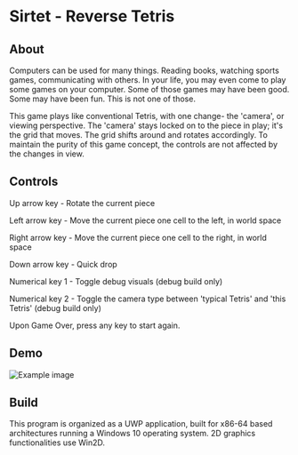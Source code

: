 # Sirtet - Reverse Tetris

## About

Computers can be used for many things. Reading books, watching sports games, communicating with others. In your life, you may even come to play some games on your computer. Some of those games may have been good. Some may have been fun. This is not one of those.

This game plays like conventional Tetris, with one change- the 'camera', or viewing perspective. The 'camera' stays locked on to the piece in play; it's the grid that moves. The grid shifts around and rotates accordingly. To maintain the purity of this game concept, the controls are not affected by the changes in view.

## Controls
Up arrow key - Rotate the current piece

Left arrow key - Move the current piece one cell to the left, in world space

Right arrow key - Move the current piece one cell to the right, in world space

Down arrow key - Quick drop

Numerical key 1 - Toggle debug visuals (debug build only)

Numerical key 2 - Toggle the camera type between 'typical Tetris' and 'this Tetris' (debug build only)

Upon Game Over, press any key to start again.

## Demo

![Example image](https://raw.githubusercontent.com/clandrew/sirtet/master/Demo.gif "Example image")

## Build
This program is organized as a UWP application, built for x86-64 based architectures running a Windows 10 operating system. 2D graphics functionalities use Win2D.
